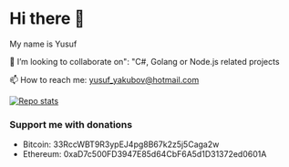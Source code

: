 # Hi there 👋

My name is Yusuf

👯 I’m looking to collaborate on": "C#, Golang or Node.js related projects

📫 How to reach me: <yusuf_yakubov@hotmail.com>

[![Repo stats](https://github-readme-stats.vercel.app/api?username=yosa12978&show_icons=true&theme=onedark)]()

### Support me with donations
- Bitcoin: 33RccWBT9R3ypEJ4pg8B67k2z5j5Caga2w
- Ethereum: 0xaD7c500FD3947E85d64CbF6A5d1D31372ed0601A
